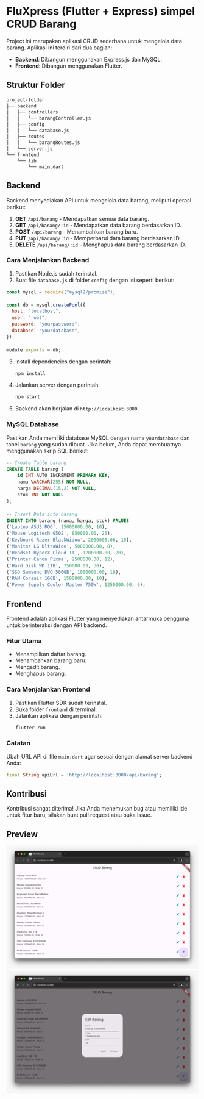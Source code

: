 # FluXpress (Flutter + Express) simpel CRUD Barang

Project ini merupakan aplikasi CRUD sederhana untuk mengelola data barang. Aplikasi ini terdiri dari dua bagian:

- **Backend**: Dibangun menggunakan Express.js dan MySQL.
- **Frontend**: Dibangun menggunakan Flutter.

## Struktur Folder

```
project-folder
├── backend
│   ├── controllers
│   │   └── barangController.js
│   ├── config
│   │   └── database.js
│   ├── routes
│   │   └── barangRoutes.js
│   └── server.js
└── frontend
    └── lib
        └── main.dart
```

## Backend

Backend menyediakan API untuk mengelola data barang, meliputi operasi berikut:

1. **GET** `/api/barang` - Mendapatkan semua data barang.
2. **GET** `/api/barang/:id` - Mendapatkan data barang berdasarkan ID.
3. **POST** `/api/barang` - Menambahkan barang baru.
4. **PUT** `/api/barang/:id` - Memperbarui data barang berdasarkan ID.
5. **DELETE** `/api/barang/:id` - Menghapus data barang berdasarkan ID.

### Cara Menjalankan Backend

1. Pastikan Node.js sudah terinstal.
2. Buat file `database.js` di folder `config` dengan isi seperti berikut:

```javascript
const mysql = require("mysql2/promise");

const db = mysql.createPool({
  host: "localhost",
  user: "root",
  password: "yourpassword",
  database: "yourdatabase",
});

module.exports = db;
```

3. Install dependencies dengan perintah:
   ```bash
   npm install
   ```
4. Jalankan server dengan perintah:
   ```bash
   npm start
   ```
5. Backend akan berjalan di `http://localhost:3000`.

### MySQL Database

Pastikan Anda memiliki database MySQL dengan nama `yourdatabase` dan tabel `barang` yang sudah dibuat. Jika belum, Anda dapat membuatnya menggunakan skrip SQL berikut:

```sql
-- Create Table barang
CREATE TABLE barang (
    id INT AUTO_INCREMENT PRIMARY KEY,
    nama VARCHAR(255) NOT NULL,
    harga DECIMAL(15,2) NOT NULL,
    stok INT NOT NULL
);

-- Insert Data into barang
INSERT INTO barang (nama, harga, stok) VALUES
('Laptop ASUS ROG', 15000000.00, 10),
('Mouse Logitech G502', 850000.00, 25),
('Keyboard Razer BlackWidow', 2000000.00, 15),
('Monitor LG UltraWide', 5000000.00, 8),
('Headset HyperX Cloud II', 1200000.00, 20),
('Printer Canon Pixma', 2500000.00, 12),
('Hard Disk WD 1TB', 750000.00, 30),
('SSD Samsung EVO 500GB', 1000000.00, 18),
('RAM Corsair 16GB', 1500000.00, 10),
('Power Supply Cooler Master 750W', 1250000.00, 6);
```

## Frontend

Frontend adalah aplikasi Flutter yang menyediakan antarmuka pengguna untuk berinteraksi dengan API backend.

### Fitur Utama

- Menampilkan daftar barang.
- Menambahkan barang baru.
- Mengedit barang.
- Menghapus barang.

### Cara Menjalankan Frontend

1. Pastikan Flutter SDK sudah terinstal.
2. Buka folder `frontend` di terminal.
3. Jalankan aplikasi dengan perintah:
   ```bash
   flutter run
   ```

### Catatan

Ubah URL API di file `main.dart` agar sesuai dengan alamat server backend Anda:

```dart
final String apiUrl = 'http://localhost:3000/api/barang';
```

## Kontribusi

Kontribusi sangat diterima! Jika Anda menemukan bug atau memiliki ide untuk fitur baru, silakan buat pull request atau buka issue.

## Preview

![List Barang](frontend/assets/images/list-barang.png)
![Update Barang](frontend/assets/images/update-barang.png)
